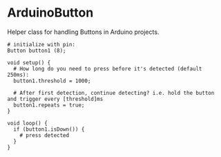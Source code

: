# ArduinoButton

Helper class for handling Buttons in Arduino projects.

```
# initialize with pin:
Button button1 (8);

void setup() {
  # How long do you need to press before it's detected (default 250ms):
  button1.threshold = 1000;
  
  # After first detection, continue detecting? i.e. hold the button and trigger every [threshold]ms
  button1.repeats = true;
}

void loop() {
  if (button1.isDown()) {
    # press detected
  }
}

